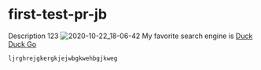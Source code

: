 # first-test-pr-jb
Description 123
![2020-10-22_18-06-42](https://user-images.githubusercontent.com/63915539/99085441-3c9d3a00-25d9-11eb-9015-866df14d75d2.png)
My favorite search engine is [Duck Duck Go](https://duckduckgo.com)

    ljrghrejgkergkjejwbgkwehbgjkweg